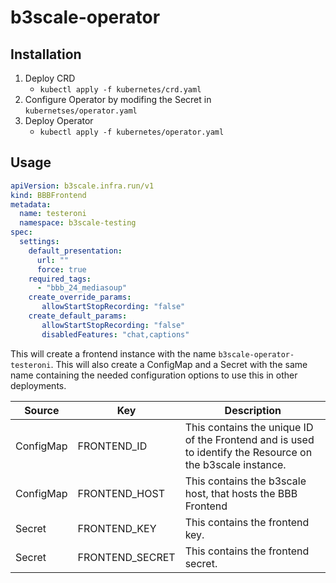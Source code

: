 # b3scale-operator

## Installation

1. Deploy CRD
    + `kubectl apply -f kubernetes/crd.yaml`
2. Configure Operator by modifing the Secret in `kubernetses/operator.yaml`
3. Deploy Operator
    + `kubectl apply -f kubernetes/operator.yaml`

## Usage

```yaml
apiVersion: b3scale.infra.run/v1
kind: BBBFrontend
metadata:
  name: testeroni
  namespace: b3scale-testing
spec:
  settings:
    default_presentation:
      url: ""
      force: true
    required_tags:
      - "bbb_24_mediasoup"
    create_override_params:
       allowStartStopRecording: "false"
    create_default_params:
       allowStartStopRecording: "false"
       disabledFeatures: "chat,captions"
```

This will create a frontend instance with the name `b3scale-operator-testeroni`. This will also create a ConfigMap and a Secret with the same name containing the needed configuration options to use this in other deployments.

| Source    | Key             | Description                                                                                               | 
|-----------|-----------------|-----------------------------------------------------------------------------------------------------------|
| ConfigMap | FRONTEND_ID     | This contains the unique ID of the Frontend and is used to identify the Resource on the b3scale instance. |
| ConfigMap | FRONTEND_HOST   | This contains the b3scale host, that hosts the BBB Frontend                                               |
| Secret    | FRONTEND_KEY    | This contains the frontend key.                                                                           |
| Secret    | FRONTEND_SECRET | This contains the frontend secret.                                                                        |

